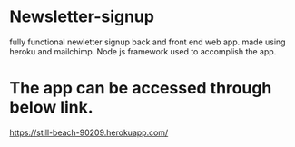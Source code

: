 # Newsletter-signup
fully functional newletter signup back and front end web app. made using heroku and mailchimp. Node js framework used to accomplish the app.

# The app can be accessed through below link.
https://still-beach-90209.herokuapp.com/
